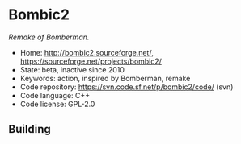 # Bombic2

_Remake of Bomberman._

- Home: http://bombic2.sourceforge.net/, https://sourceforge.net/projects/bombic2/
- State: beta, inactive since 2010
- Keywords: action, inspired by Bomberman, remake
- Code repository: https://svn.code.sf.net/p/bombic2/code/ (svn)
- Code language: C++
- Code license: GPL-2.0

## Building
